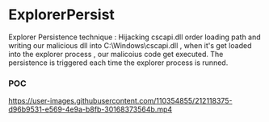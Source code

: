 # ExplorerPersist
Explorer Persistence technique : Hijacking cscapi.dll order loading path and writing our malicious dll into C:\Windows\cscapi.dll , when it's get loaded into the explorer process , our malicoius code get executed.
The persistence is triggered each time the explorer process is runned.  


### POC 


https://user-images.githubusercontent.com/110354855/212118375-d96b9531-e569-4e9a-b8fb-30168373564b.mp4

